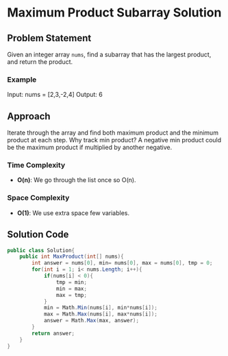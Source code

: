 # Maximum Product Subarray Solution

## Problem Statement
Given an integer array `nums`, find a subarray that has the largest product, and return the product.

### Example
Input: nums = [2,3,-2,4] Output: 6

## Approach
Iterate through the array and find both maximum product and the minimum product at each step. Why track min product? A negative min product could be the maximum product if multiplied by another negative.

### Time Complexity
- **O(n)**: We go through the list once so O(n).
### Space Complexity
- **O(1)**: We use extra space few variables.

## Solution Code
```C#
public class Solution{
    public int MaxProduct(int[] nums){
        int answer = nums[0], min= nums[0], max = nums[0], tmp = 0;
        for(int i = 1; i< nums.Length; i++){
            if(nums[i] < 0){
                tmp = min;
                min = max;
                max = tmp;
            }
            min = Math.Min(nums[i], min*nums[i]);
            max = Math.Max(nums[i], max*nums[i]);
            answer = Math.Max(max, answer);
        }
        return answer;
    }
}